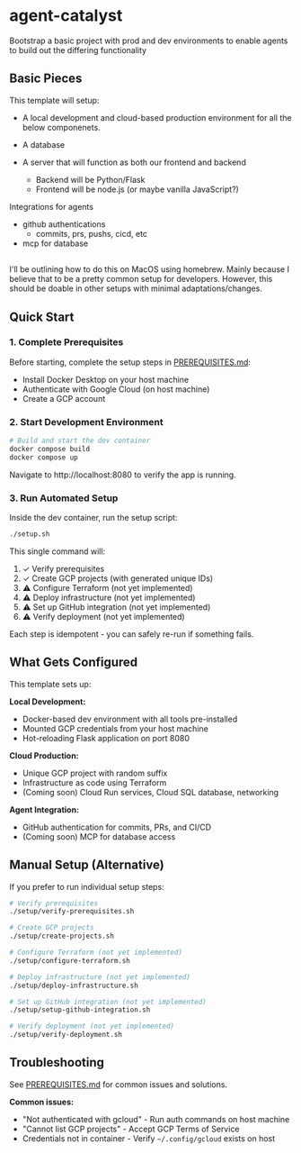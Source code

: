 # agent-catalyst
Bootstrap a basic project with prod and dev environments to enable agents to build out the differing functionality

## Basic Pieces

This template will setup:

- A local development and cloud-based production environment for all the below componenets.

- A database
- A server that will function as both our frontend and backend
  - Backend will be Python/Flask
  - Frontend will be node.js (or maybe vanilla JavaScript?)

Integrations for agents
- github authentications
  - commits, prs, pushs, cicd, etc
- mcp for database

## 

I'll be outlining how to do this on MacOS using homebrew. Mainly because I believe that to be a pretty common setup for developers. However, this should be doable in other setups with minimal adaptations/changes.

## Quick Start

### 1. Complete Prerequisites

Before starting, complete the setup steps in [PREREQUISITES.md](PREREQUISITES.md):

- Install Docker Desktop on your host machine
- Authenticate with Google Cloud (on host machine)
- Create a GCP account

### 2. Start Development Environment

```bash
# Build and start the dev container
docker compose build
docker compose up
```

Navigate to http://localhost:8080 to verify the app is running.

### 3. Run Automated Setup

Inside the dev container, run the setup script:

```bash
./setup.sh
```

This single command will:
1. ✓ Verify prerequisites
2. ✓ Create GCP projects (with generated unique IDs)
3. ⚠ Configure Terraform (not yet implemented)
4. ⚠ Deploy infrastructure (not yet implemented)
5. ⚠ Set up GitHub integration (not yet implemented)
6. ⚠ Verify deployment (not yet implemented)

Each step is idempotent - you can safely re-run if something fails.

## What Gets Configured

This template sets up:

**Local Development:**
- Docker-based dev environment with all tools pre-installed
- Mounted GCP credentials from your host machine
- Hot-reloading Flask application on port 8080

**Cloud Production:**
- Unique GCP project with random suffix
- Infrastructure as code using Terraform
- (Coming soon) Cloud Run services, Cloud SQL database, networking

**Agent Integration:**
- GitHub authentication for commits, PRs, and CI/CD
- (Coming soon) MCP for database access

## Manual Setup (Alternative)

If you prefer to run individual setup steps:

```bash
# Verify prerequisites
./setup/verify-prerequisites.sh

# Create GCP projects
./setup/create-projects.sh

# Configure Terraform (not yet implemented)
./setup/configure-terraform.sh

# Deploy infrastructure (not yet implemented)
./setup/deploy-infrastructure.sh

# Set up GitHub integration (not yet implemented)
./setup/setup-github-integration.sh

# Verify deployment (not yet implemented)
./setup/verify-deployment.sh
```

## Troubleshooting

See [PREREQUISITES.md](PREREQUISITES.md) for common issues and solutions.

**Common issues:**
- "Not authenticated with gcloud" - Run auth commands on host machine
- "Cannot list GCP projects" - Accept GCP Terms of Service
- Credentials not in container - Verify `~/.config/gcloud` exists on host